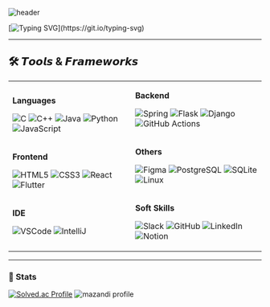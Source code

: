 ![header](https://capsule-render.vercel.app/api?type=waving&height=300&color=78a0f7&text=Welcome!&fontColor=ffffff&fontAlign=27&fontAlignY=38&animation=twinkling&descAlign=60&descSize=30&desc=Chaeyeon%20Lee's%20Github%20(*%20'ᵕ'%20)ﾉ&reversal=false)

[![Typing SVG](https://readme-typing-svg.demolab.com?font=Comfortaa&pause=1000&color=484848&width=600&lines=Hi%F0%9F%91%8B+I'm+Chaeyeon+Lee,a+junior+backend+developer;Come+take+a+look!)](https://git.io/typing-svg)

---   
   
## 🛠️ 𝙏𝙤𝙤𝙡𝙨 & 𝙁𝙧𝙖𝙢𝙚𝙬𝙤𝙧𝙠𝙨

<table>
  <tr>
    <td>

<!-- Languages -->
<b>Languages</b><br>
  
![C](https://img.shields.io/badge/C-A8B9CC?style=flat&logo=c&logoColor=black)
![C++](https://img.shields.io/badge/C++-00599C?style=flat&logo=C%2B%2B&logoColor=white)
![Java](https://img.shields.io/badge/Java-007396?style=flat&logo=java&logoColor=white)
![Python](https://img.shields.io/badge/python-3776AB?style=flat&logo=python&logoColor=white)
![JavaScript](https://img.shields.io/badge/JavaScript-F7DF1E?style=flat&logo=javascript&logoColor=black)

<br><b>Frontend</b><br>

![HTML5](https://img.shields.io/badge/HTML5-E34F26?style=flat&logo=html5&logoColor=white)
![CSS3](https://img.shields.io/badge/CSS3-1572B6?style=flat&logo=css3&logoColor=white)
![React](https://img.shields.io/badge/React-61DAFB?style=flat&logo=react&logoColor=white)
![Flutter](https://img.shields.io/badge/flutter-02569B?style=flat&logo=flutter&logoColor=white)

<br><b>IDE</b><br>

![VSCode](https://img.shields.io/badge/VisualStudioCode-007ACC?style=flat&logo=visualstudiocode&logoColor=white)
![IntelliJ](https://img.shields.io/badge/IntelliJ-000000?style=flat&logo=intellijidea&logoColor=white)

</td>
<td>

<!-- Backend -->
<b>Backend</b><br>

![Spring](https://img.shields.io/badge/Spring-6DB33F?style=flat&logo=spring&logoColor=white)
![Flask](https://img.shields.io/badge/flask-000000?style=flat&logo=flask&logoColor=white)
![Django](https://img.shields.io/badge/django-092E20?style=flat&logo=django&logoColor=white)
![GitHub Actions](https://img.shields.io/badge/github%20actions-2088FF?style=flat&logo=github%20actions&logoColor=white)

<br><b>Others</b><br>

![Figma](https://img.shields.io/badge/figma-F24E1E?style=flat&logo=figma&logoColor=white)
![PostgreSQL](https://img.shields.io/badge/postgresql-336791?style=flat&logo=postgresql&logoColor=white)
![SQLite](https://img.shields.io/badge/sqlite-003B57?style=flat&logo=sqlite&logoColor=white)
![Linux](https://img.shields.io/badge/linux-FCC624?style=flat&logo=linux&logoColor=black)

<br><b>Soft Skills</b><br>

![Slack](https://img.shields.io/badge/slack-4A154B?style=flat&logo=slack&logoColor=white)
![GitHub](https://img.shields.io/badge/github-181717?style=flat&logo=github&logoColor=white)
![LinkedIn](https://img.shields.io/badge/linkedin-0A66C2?style=flat&logo=linkedin&logoColor=white)
![Notion](https://img.shields.io/badge/notion-000000?style=flat&logo=notion&logoColor=white)

</td>
  </tr>
</table>

---

### 🧠 Stats

[![Solved.ac Profile](https://mazassumnida.wtf/api/v2/generate_badge?boj=ummmeohaji)](https://solved.ac/ummmeohaji)
![mazandi profile](https://mazandi.herokuapp.com/api?handle=ummmeohaji&theme=warm)  